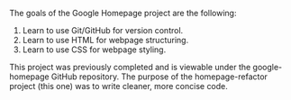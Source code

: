 The goals of the Google Homepage project are the following:
1) Learn to use Git/GitHub for version control.
2) Learn to use HTML for webpage structuring.
3) Learn to use CSS for webpage styling.

This project was previously completed and is viewable under the google-homepage GitHub repository. The purpose of the homepage-refactor project (this one) was to write cleaner, more concise code.